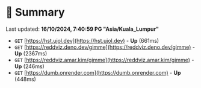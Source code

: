 # 📖 Summary
Last updated: **16/10/2024, 7:40:59 PG "Asia/Kuala_Lumpur"**

- `GET` [https://hst.ujol.dev](https://hst.ujol.dev) - **Up** (661ms)
- `GET` [https://reddviz.deno.dev/gimme](https://reddviz.deno.dev/gimme) - **Up** (2367ms)
- `GET` [https://reddviz.amar.kim/gimme](https://reddviz.amar.kim/gimme) - **Up** (246ms)
- `GET` [https://dumb.onrender.com](https://dumb.onrender.com) - **Up** (448ms)

